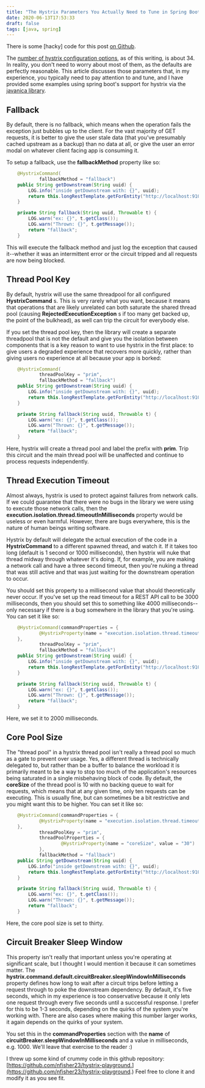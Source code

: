 ```yaml
---
title: "The Hystrix Parameters You Actually Need to Tune in Spring Boot"
date: 2020-06-13T17:53:33
draft: false
tags: [java, spring]
---
```


There is some \[hacky\] code for this post [on Github](https://github.com/nfisher23/hystrix-playground).

The [number of hystrix configuration options](https://github.com/Netflix/Hystrix/wiki/Configuration), as of this writing, is about 34. In reality, you don't need to worry about most of them, as the defaults are perfectly reasonable. This article discusses those parameters that, in my experience, you typically need to pay attention to and tune, and I have provided some examples using spring boot's support for hystrix via the [javanica library](https://github.com/Netflix/Hystrix/tree/master/hystrix-contrib/hystrix-javanica).

## Fallback

By default, there is no fallback, which means when the operation fails the exception just bubbles up to the client. For the vast majority of GET requests, it is better to give the user stale data (that you've presumably cached upstream as a backup) than no data at all, or give the user an error modal on whatever client facing app is consuming it.

To setup a fallback, use the **fallbackMethod** property like so:

```java
    @HystrixCommand(
            fallbackMethod = "fallback")
    public String getDownstream(String uuid) {
        LOG.info("inside getDownstream with: {}", uuid);
        return this.longRestTemplate.getForEntity("http://localhost:9100/downstream", String.class).getBody();
    }

    private String fallback(String uuid, Throwable t) {
        LOG.warn("ex: {}", t.getClass());
        LOG.warn("Thrown: {}", t.getMessage());
        return "fallback";
    }

```

This will execute the fallback method and just log the exception that caused it--whether it was an intermittent error or the circuit tripped and all requests are now being blocked.

## Thread Pool Key

By default, hystrix will use the same threadpool for all configured **HystrixCommand** s. This is very rarely what you want, because it means that operations that are likely unrelated can both saturate the shared thread pool (causing **RejectedExecutionException** s if too many get backed up, the point of the bulkhead), as well can trip the circuit for everybody else.

If you set the thread pool key, then the library will create a separate threadpool that is not the default and give you the isolation between components that is a key reason to want to use hystrix in the first place: to give users a degraded experience that recovers more quickly, rather than giving users no experience at all because your app is borked:

```java
    @HystrixCommand(
            threadPoolKey = "prim",
            fallbackMethod = "fallback")
    public String getDownstream(String uuid) {
        LOG.info("inside getDownstream with: {}", uuid);
        return this.longRestTemplate.getForEntity("http://localhost:9100/downstream", String.class).getBody();
    }

    private String fallback(String uuid, Throwable t) {
        LOG.warn("ex: {}", t.getClass());
        LOG.warn("Thrown: {}", t.getMessage());
        return "fallback";
    }
```

Here, hystrix will create a thread pool and label the prefix with **prim**. Trip this circuit and the main thread pool will be unaffected and continue to process requests independently.

## Thread Execution Timeout

Almost always, hystrix is used to protect against failures from network calls. If we could guarantee that there were no bugs in the library we were using to execute those network calls, then the **execution.isolation.thread.timeoutInMilliseconds** property would be useless or even harmful. However, there are bugs everywhere, this is the nature of human beings writing software.

Hystrix by default will delegate the actual execution of the code in a **HystrixCommand** to a different spawned thread, and watch it. If it takes too long (default is 1 second or 1000 milliseconds), then hystrix will nuke that thread midway through whatever it's doing. If, for example, you are making a network call and have a three second timeout, then you're nuking a thread that was still active and that was just waiting for the downstream operation to occur.

You should set this property to a millisecond value that should theoretically never occur. If you've set up the read timeout for a REST API call to be 3000 milliseconds, then you should set this to something like 4000 milliseconds--only necessary if there is a bug somewhere in the library that you're using. You can set it like so:

```java
    @HystrixCommand(commandProperties = {
            @HystrixProperty(name = "execution.isolation.thread.timeoutInMilliseconds", value = "2000")
    },
            threadPoolKey = "prim",
            fallbackMethod = "fallback")
    public String getDownstream(String uuid) {
        LOG.info("inside getDownstream with: {}", uuid);
        return this.longRestTemplate.getForEntity("http://localhost:9100/downstream", String.class).getBody();
    }

    private String fallback(String uuid, Throwable t) {
        LOG.warn("ex: {}", t.getClass());
        LOG.warn("Thrown: {}", t.getMessage());
        return "fallback";
    }

```

Here, we set it to 2000 milliseconds.

## Core Pool Size

The "thread pool" in a hystrix thread pool isn't really a thread pool so much as a gate to prevent over usage. Yes, a different thread is technically delegated to, but rather than be a buffer to balance the workload it is primarily meant to be a way to stop too much of the application's resources being saturated in a single misbehaving block of code. By default, the **coreSize** of the thread pool is 10 with no backing queue to wait for requests, which means that at any given time, only ten requests can be executing. This is usually fine, but can sometimes be a bit restrictive and you might want this to be higher. You can set it like so:

```java
    @HystrixCommand(commandProperties = {
            @HystrixProperty(name = "execution.isolation.thread.timeoutInMilliseconds", value = "2000")
    },
            threadPoolKey = "prim",
            threadPoolProperties = {
                    @HystrixProperty(name = "coreSize", value = "30")
            },
            fallbackMethod = "fallback")
    public String getDownstream(String uuid) {
        LOG.info("inside getDownstream with: {}", uuid);
        return this.longRestTemplate.getForEntity("http://localhost:9100/downstream", String.class).getBody();
    }

    private String fallback(String uuid, Throwable t) {
        LOG.warn("ex: {}", t.getClass());
        LOG.warn("Thrown: {}", t.getMessage());
        return "fallback";
    }

```

Here, the core pool size is set to thirty.

## Circuit Breaker Sleep Window

This property isn't really that important unless you're operating at significant scale, but I thought I would mention it because it can sometimes matter. The **hystrix.command.default.circuitBreaker.sleepWindowInMilliseconds** property defines how long to wait after a circuit trips before letting a request through to poke the downstream dependency. By default, it's five seconds, which in my experience is too conservative because it only lets one request through every five seconds until a successful response. I prefer for this to be 1-3 seconds, depending on the quirks of the system you're working with. There are also cases where making this number larger works, it again depends on the quirks of your system.

You set this in the **commandProperties** section with the **name** of **circuitBreaker.sleepWindowInMilliseconds** and a value in milliseconds, e.g. 1000. We'll leave that exercise to the reader :)

I threw up some kind of crummy code in this github repository: [https://github.com/nfisher23/hystrix-playground.](https://github.com/nfisher23/hystrix-playground.) Feel free to clone it and modify it as you see fit.
